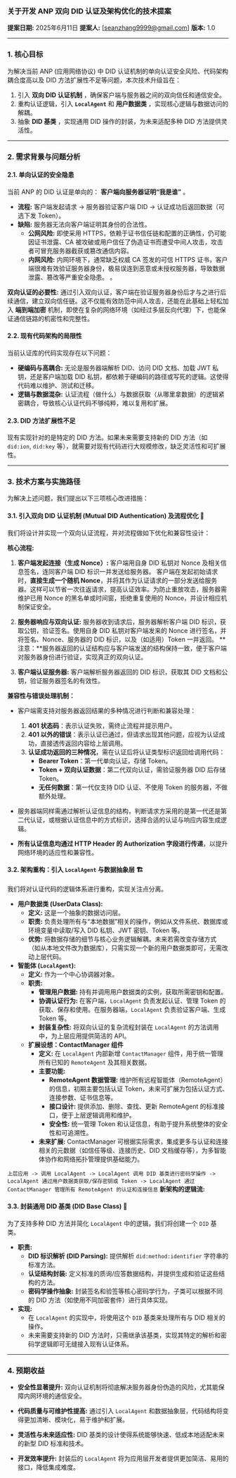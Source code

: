### **关于开发 ANP 双向 DID 认证及架构优化的技术提案**

**提案日期:** 2025年6月11日
**提案人:** [seanzhang9999@gmail.com]
**版本:** 1.0

---

### 1. **核心目标**

为解决当前 ANP (应用网络协议) 中 DID 认证机制的单向认证安全风险、代码架构耦合度高以及 DID 方法扩展性不足等问题，本次技术升级旨在：

1. 引入  **双向 DID 认证机制** ，确保客户端与服务器之间的双向信任和通信安全。
2. 重构认证逻辑，引入 **`LocalAgent`** 和  **用户数据类** ，实现核心逻辑与数据访问的解耦。
3. 抽象  **DID 基类** ，实现通用 DID 操作的封装，为未来适配多种 DID 方法提供灵活性。

---

### 2. **需求背景与问题分析**

#### 2.1. 单向认证的安全隐患

当前 ANP 的 DID 认证是单向的： **客户端向服务器证明“我是谁”** 。

* **流程:** 客户端发起请求 -> 服务器验证客户端 DID -> 认证成功后返回数据（可选下发 Token）。
* **缺陷:** 服务器无法向客户端证明其身份的合法性。
  * **公网风险:** 即使采用 HTTPS，依赖于证书信任链和配置的正确性，仍可能因证书泄露、CA 被攻破或用户信任了伪造证书而遭受中间人攻击，攻击者可冒充服务器截获或篡改通信内容。
  * **内网风险:** 内网环境下，通常缺乏权威 CA 签发的可信 HTTPS 证书，客户端很难有效验证服务器身份，极易误连到恶意或未授权服务器，导致数据泄露、篡改等严重安全隐患。
。

**双向认证的必要性:**
通过引入双向认证，客户端在验证服务器身份后才与之进行后续通信，建立双向信任链。这不仅能有效防范中间人攻击，还能在此基础上轻松加入 **端到端加密** 机制，即使在复杂的网络环境（如经过多层反向代理）下，也能保证通信链路的机密性和完整性。

#### 2.2. 现有代码架构的局限性

当前认证库的代码实现存在以下问题：

* **硬编码与高耦合:** 无论是服务器端解析 DID、访问 DID 文档、加载 JWT 私钥，还是客户端加载 DID 私钥，都依赖于硬编码的路径或写死的逻辑。这使得代码难以维护、测试和迁移。
* **逻辑与数据混杂:** 认证流程（做什么）与数据获取（从哪里拿数据）的逻辑紧密耦合，导致核心认证代码不够纯粹，难以复用和扩展。

#### 2.3. DID 方法扩展性不足

现有实现针对的是特定的 DID 方法。如果未来需要支持新的 DID 方法（如 `did:ion`, `did:key` 等），就需要对现有代码进行大规模修改，缺乏灵活性和可扩展性。

---

### 3. **技术方案与实施路径**

为解决上述问题，我们提出以下三项核心改进措施：

#### 3.1. **引入双向 DID 认证机制 (Mutual DID Authentication) 及流程优化** 🤝

我们将设计并实现一个双向认证流程，并对流程做如下优化和兼容性设计：

**核心流程:**

1. **客户端发起连接（生成 Nonce）:**
   客户端用自身 DID 私钥对 Nonce 及相关信息签名，连同客户端 DID 标识一并发送给服务器。
   客户端在发起初始请求时，**直接生成一个随机 Nonce**，并将其作为认证请求的一部分发送给服务器。这样可以节省一次往返请求，提高认证效率。为防止重放攻击，服务器需维护已用 Nonce 的黑名单或时间窗，拒绝重复使用的 Nonce，并设计相应机制保证安全。

2. **服务器响应与双向认证:**
   服务器收到请求后，服务器解析客户端 DID 标识，获取公钥，验证签名。使用自身 DID 私钥对客户端发来的 Nonce 进行签名，并将签名、Nonce、服务器的 DID 标识，以及（如适用）Token 一并返回。
   **注意：**服务器返回的认证结构应与客户端发送的结构保持一致，便于客户端对服务器身份进行验证，实现真正的双向认证。
3. **客户端认证服务器:**
   客户端解析服务器返回的 DID 标识，获取其 DID 文档和公钥，验证服务器签名的有效性。

**兼容性与错误处理机制：**

- 客户端需支持对服务器返回结果的多种情况进行判断和兼容处理：
  1. **401 状态码**：表示认证失败，需终止流程并提示用户。
  2. **401 以外的错误**：表示认证已通过，但请求出现其他问题，应视为认证成功，直接透传返回内容给上层调用。
  3. **认证成功返回的三种情况**，需在认证后将认证类型标识返回给调用代码：
     - **Bearer Token**：第一代单向认证，存储 Token。
     - **Token + 双向认证数据**：第二代双向认证，需验证服务器 DID 后存储 Token。
     - **无任何数据**：第一代仅支持 DID 认证、不使用 Token 的服务器，不做额外处理。

- 服务器端同样需通过解析认证信息的结构，判断请求方采用的是第一代还是第二代认证，或根据认证信息中的方式标识，选择合适的认证与响应内容生成逻辑。

- **所有认证信息均通过 HTTP Header 的 Authorization 字段进行传递**，以提升网络环境的适应性和兼容性。

#### 3.2. **架构重构：引入 `LocalAgent` 与数据抽象层** 🏗️

我们将对认证代码的逻辑体系进行重构，实现关注点分离。

* **用户数据类 (UserData Class):**
  * **定义:** 这是一个抽象的数据访问层。
  * **职责:** 负责处理所有与“本地数据”相关的操作，例如从文件系统、数据库或环境变量中读取/写入 DID 私钥、JWT 密钥、Token 等。
  * **优势:** 将数据存储的细节与核心业务逻辑解耦。未来若需改变存储方式（如从本地文件改为数据库），只需实现一个新的用户数据类即可，无需改动上层代码。
* **智能体 (`LocalAgent`):**
  * **定义:** 作为一个中心协调器对象。
  * **职责:**
    * **管理用户数据:** 持有并调用用户数据类的实例，获取所需密钥和配置。
    * **协调认证行为:** 在客户端，`LocalAgent` 负责发起认证、管理 Token 的获取、保存和使用。在服务器端，`LocalAgent` 负责验证客户端、生成 Token 等。
    * **封装复杂性:** 将双向认证的复杂流程封装在 `LocalAgent` 的方法调用中，为上层应用提供简洁的 API。
  * **扩展设想：ContactManager 组件**
    * **定义:** 在 `LocalAgent` 内部新增 `ContactManager` 组件，用于统一管理所有已知的 `RemoteAgent` 及其相关数据。
    * **主要功能:**
      - **RemoteAgent 数据管理:** 维护所有远程智能体（RemoteAgent）的信息，初期主要包括认证 Token，未来可扩展为包括认证方式、连接参数、证书信息等。
      - **接口设计:** 提供添加、删除、查找、更新 RemoteAgent 的标准接口，便于上层逻辑调用和维护。
      - **安全性:** 统一管理 Token 和认证信息，有助于提升系统整体的安全性和可追溯性。
    * **未来扩展:** ContactManager 可根据实际需求，集成更多与认证和连接相关的元数据（如信任等级、连接历史、DID 文档缓存等），为多智能体协作和网络拓扑管理提供基础能力。

`上层应用 -> 调用 LocalAgent -> LocalAgent 调用 DID 基类进行密码学操作 -> LocalAgent 通过用户数据类获取/保存密钥或 Token -> LocalAgent 通过 ContactManager 管理所有 RemoteAgent 的认证和连接信息`
**新架构的逻辑流:**

#### 3.3. **封装通用 DID 基类 (DID Base Class)** 🧬

为了支持多种 DID 方法并简化 `LocalAgent` 中的逻辑，我们将创建一个 `DID` 基类。

* **职责:**
  * **DID 标识解析 (DID Parsing):** 提供解析 `did:method:identifier` 字符串的标准方法。
  * **认证结构封装:** 定义标准的质询/应答数据结构，并提供生成和验证这些结构的方法。
  * **密码学操作抽象:** 封装签名和验签等核心密码学行为，子类可以根据不同的 DID 方法（如使用不同加密套件）进行具体实现。
* **实现:**
  * 在 `LocalAgent` 的实现中，将使用这个 `DID` 基类来处理所有与 DID 相关的操作。
  * 未来需要支持新的 DID 方法时，只需继承该基类，实现其特定的解析和密码学逻辑即可无缝接入现有认证体系。

---

### 4. **预期收益**

* **安全性显著提升:** 双向认证机制将彻底解决服务器身份伪造的风险，尤其能保障内网环境的通信安全。
* **代码质量与可维护性提高:** 通过引入 `LocalAgent` 和数据抽象层，代码结构将变得更加清晰、模块化，易于维护和扩展。
* **灵活性与未来适应性:** DID 基类的设计使得系统能够快速、低成本地适配未来的新型 DID 标准和技术。

* **开发效率提升:** 封装后的 `LocalAgent` 将为应用层开发者提供更加简洁、易用的接口，降低集成难度。
